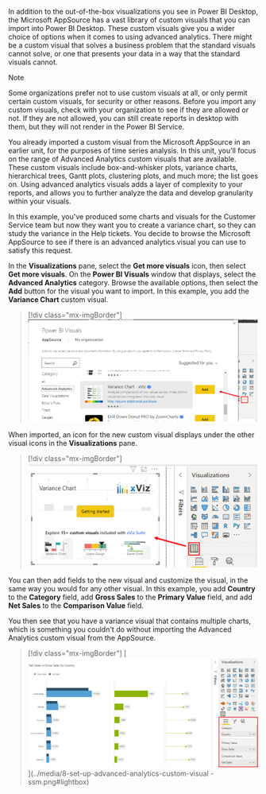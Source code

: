 In addition to the out-of-the-box visualizations you see in Power BI Desktop, the Microsoft AppSource has a vast library of custom visuals that you can import into Power BI Desktop. These custom visuals give you a wider choice of options when it comes to using advanced analytics. There might be a custom visual that solves a business problem that the standard visuals cannot solve, or one that presents your data in a way that the standard visuals cannot.

> [!NOTE]
> Some organizations prefer not to use custom visuals at all, or only permit certain custom visuals, for security or other reasons. Before you import any custom visuals, check with your organization to see if they are allowed or not. If they are not allowed, you can still create reports in desktop with them, but they will not render in the Power BI Service.

You already imported a custom visual from the Microsoft AppSource in an earlier unit, for the purposes of time series analysis. In this unit, you'll focus on the range of Advanced Analytics custom visuals that are available. These custom visuals include box-and-whisker plots, variance charts, hierarchical trees, Gantt plots, clustering plots, and much more; the list goes on. Using advanced analytics visuals adds a layer of complexity to your reports, and allows you to further analyze the data and develop granularity within your visuals.

In this example, you've produced some charts and visuals for the Customer Service team but now they want you to create a variance chart, so they can study the variance in the Help tickets. You decide to browse the Microsoft AppSource to see if there is an advanced analytics visual you can use to satisfy this request.

In the **Visualizations** pane, select the **Get more visuals** icon, then select **Get more visuals**. On the **Power BI Visuals** window that displays, select the **Advanced Analytics** category. Browse the available options, then select the **Add** button for the visual you want to import. In this example, you add the **Variance Chart** custom visual.

> [!div class="mx-imgBorder"]
> [![Add advanced analytics custom visual](../media/8-add-advanced-analytics-custom-visual-ssm.png)](../media/8-add-advanced-analytics-custom-visual-ssm.png#lightbox)

When imported, an icon for the new custom visual displays under the other visual icons in the **Visualizations** pane.

> [!div class="mx-imgBorder"]
> [![Add variance chart custom visual to report](../media/8-add-variance-chart-custom-visual-report-ssm.png)](../media/8-add-variance-chart-custom-visual-report-ssm.png#lightbox)

You can then add fields to the new visual and customize the visual, in the same way you would for any other visual. In this example, you add **Country** to the **Category** field, add **Gross Sales** to the **Primary Value** field, and add **Net Sales** to the **Comparison Value** field.

You then see that you have a variance visual that contains multiple charts, which is something you couldn't do without importing the Advanced Analytics custom visual from the AppSource.

> [!div class="mx-imgBorder"]
> [![Set up advanced analytics custom visual](../media/8-set-up-advanced-analytics-custom-visual-ssm.png)](../media/8-set-up-advanced-analytics-custom-visual -ssm.png#lightbox)

